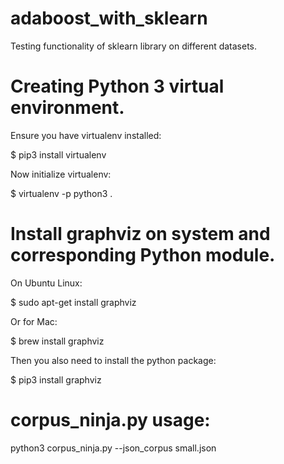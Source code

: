 # adaboost_with_sklearn
Testing functionality of sklearn library on different datasets.


# Creating Python 3 virtual environment.

Ensure you have virtualenv installed:

$ pip3 install virtualenv

Now initialize virtualenv: 

$ virtualenv -p python3 .


#  Install graphviz on system and corresponding Python module.

On Ubuntu Linux:

$ sudo apt-get install graphviz

Or for Mac:

$ brew install graphviz

Then you also need to install the python package:

$ pip3 install graphviz


# corpus_ninja.py usage:

python3 corpus_ninja.py --json_corpus small.json

